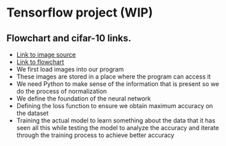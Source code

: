 # Tensorflow project (WIP)

## Flowchart and cifar-10 links.
- [Link to image source](https://www.cs.toronto.edu/~kriz/cifar.html)
- [Link to flowchart](https://d1jnx9ba8s6j9r.cloudfront.net/blog/wp-content/uploads/2018/12/Picture2-30.png)
- We first load images into our program
- These images are stored in a place where the program can access it
- We need Python to make sense of the information that is present so we do the process of normalization
- We define the foundation of the neural network 
- Defining the loss function to ensure we obtain maximum accuracy on the dataset
- Training the actual model to learn something about the data that it has seen all this while
testing the model to analyze the accuracy and iterate through the training process to achieve better accuracy